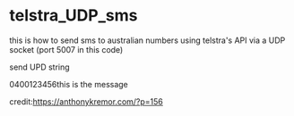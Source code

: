 # telstra_UDP_sms

this is how to send sms to australian numbers using telstra's API via a UDP socket (port 5007 in this code)

send UPD string

0400123456this is the message


credit:https://anthonykremor.com/?p=156

